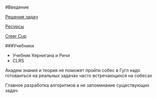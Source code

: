 #Введение

[Решения задач](https://github.com/careercup/CtCI-6th-Edition)

[Ресурсы](https://www.crackingthecodinginterview.com/resources.html)

[Creer Cup](https://www.careercup.com/)

###Учебники

* Учебник Кернигана и Ричи
* CLRS

Академ знания и теория не поможет пройти собес в Гугл надо готоваиться на реальных задачах
часто встречающихся на собесах

Главное разработка алгоритмов а не запоминание существующих задач










